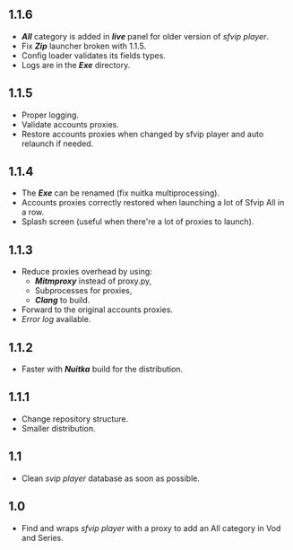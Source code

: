 ## 1.1.6
* ***All*** category is added in ***live*** panel for older version of _sfvip player_.
* Fix ***Zip*** launcher broken with 1.1.5.
* Config loader validates its fields types.
* Logs are in the ***Exe*** directory.

## 1.1.5
* Proper logging.
* Validate accounts proxies.
* Restore accounts proxies when changed by sfvip player 
  and auto relaunch if needed.

## 1.1.4
* The ***Exe*** can be renamed (fix nuitka multiprocessing).
* Accounts proxies correctly restored when launching a lot of Sfvip All in a row.
* Splash screen (useful when there're a lot of proxies to launch).

## 1.1.3
* Reduce proxies overhead by using:
    - ***Mitmproxy*** instead of proxy.py,
    - Subprocesses for proxies,
    - ***Clang*** to build.
* Forward to the original accounts proxies.
* _Error log_ available.

## 1.1.2
* Faster with ***Nuitka*** build for the distribution.

## 1.1.1
* Change repository structure.
* Smaller distribution.

## 1.1
* Clean _svip player_ database as soon as possible.

## 1.0
* Find and wraps _sfvip player_ with a proxy to add an All category in Vod and Series.

